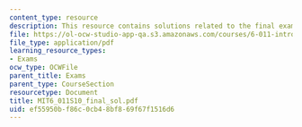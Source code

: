 ```yaml
---
content_type: resource
description: This resource contains solutions related to the final exam problem statements.
file: https://ol-ocw-studio-app-qa.s3.amazonaws.com/courses/6-011-introduction-to-communication-control-and-signal-processing-spring-2010/ef55950bf86c0cb48bf869f67f1516d6_MIT6_011S10_final_sol.pdf
file_type: application/pdf
learning_resource_types:
- Exams
ocw_type: OCWFile
parent_title: Exams
parent_type: CourseSection
resourcetype: Document
title: MIT6_011S10_final_sol.pdf
uid: ef55950b-f86c-0cb4-8bf8-69f67f1516d6
---
```

